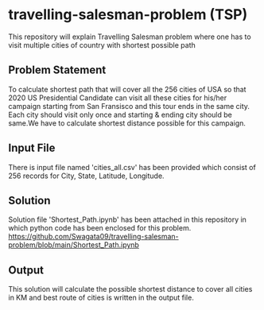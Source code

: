 # travelling-salesman-problem (TSP)

This repository will explain Travelling Salesman problem where one has to visit multiple cities of country with shortest possible path

## Problem Statement

To calculate shortest path that will cover all the 256 cities of USA so that 2020 US Presidential Candidate can visit all these cities for his/her campaign starting from San Fransisco and this tour ends in the same city. Each city should visit only once and starting & ending city should be same.We have to calculate shortest distance possible for this campaign. 

## Input File 

There is input file named 'cities_all.csv' has been provided which consist of 256 records for City, State, Latitude, Longitude.

## Solution

Solution file 'Shortest_Path.ipynb' has been attached in this repository in which python code has been enclosed for this problem. </br>
https://github.com/Swagata09/travelling-salesman-problem/blob/main/Shortest_Path.ipynb


## Output

This solution will calculate the possible shortest distance to cover all cities in KM and best route of cities is written in the output file.
